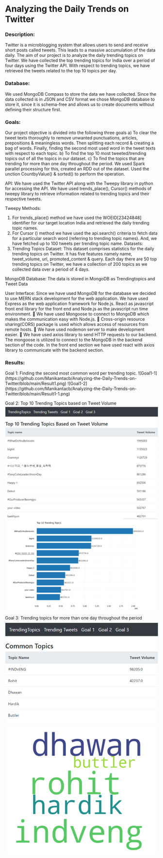 <h1>Analyzing the Daily Trends on Twitter</h1>

<h3>Description:</h3>
Twitter is a microblogging system that allows users to send and receive short posts called tweets. This leads to a massive accumulation of the data daily. The aim of our project is to analyze the daily trending topics on Twitter. We have collected the top trending topics for India over a period of four days using the Twitter API. With respect to trending topics, we have retrieved the tweets related to the top 10 topics per day.

<h3>Database:</h3>
We used MongoDB Compass to store the data we have collected. Since the data collected is in JSON and CSV format we chose MongoDB database to store it, since it is schema-free and allows us to create documents without defining their structure first.

<h3>Goals:</h3>
Our project objective is divided into the following three goals
a) To clear the tweet texts thoroughly to remove unwanted punctuations, articles, prepositions & meaningless words. Then splitting each record & creating a bag of words. Finally, finding the second most used word in the tweet texts with respect to each topic.
b) To find the top 10 most tweeted/trending topics out of all the topics in our dataset. 
c) To find the topics that are trending for more than one day throughout the period. We used Spark parallel processing for this, created an RDD out of the dataset. Used the unction CountbyValue() & sorted() to perform the operation.

API:
We have used the Twitter API along with the Tweepy library in python for accessing the API. We have used trends_place(), Cursor() methods of tweepy library to retrieve information related to trending topics and their respective tweets.

Tweepy Methods:
1. For trends_place() method we have used the WOEID[23424848] identifier for our target location India and retrieved the daily trending topic names.
2. For Cursor () method we have used the api.search() criteria to fetch data for a particular search word (referring to trending topic names). And, we have fetched up to 100 tweets per trending topic name.
Datasets:
1. Trending Topics Dataset: This dataset comprises statistics for the daily trending topics on Twitter. It has five features namely name, tweet_volume, url, promoted_content & query. Each day there are 50 top trending topics on Twitter, we have a collection of 200 topics as we collected data over a period of 4 days.

MongoDB Database:
The data is stored in MongoDB as Trendingtopics and Tweet Data

User Interface:
Since we have used MongoDB for the database we decided to use MERN stack development for the web application. We have used Express as the web application framework for Node.js. React as javascript front end library for the front end and
Node.js as the javascript run time environment.
 We have used Mongoose to connect to MongoDB which makes the communication easy with Node.js.
 Cross-origin resource sharing(CORS) package is used which allows access of resources from remote hosts.
 We have used nodemon server to make development easier.
 We have used axios library to send HTTP requests to our backend.
The mongoose is utilized to connect to the MongoDB in the backend section of the code. In the front end section we have used react with axios library to communicate with the backend section.

<h3>Results:</h3>
Goal 1: Finding the second most common word per trending topic.
![Goal1-1](https://github.com/Manikantacb/Analyzing-the-Daily-Trends-on-Twitter/blob/main/Result1.png)
![Goal1-2](https://github.com/Manikantacb/Analyzing-the-Daily-Trends-on-Twitter/blob/main/Result1-1.png)

Goal 2: Top 10 Trending Topics based on Tweet Volume
![Goal2-1](https://github.com/Manikantacb/Analyzing-the-Daily-Trends-on-Twitter/blob/main/Result2.png)
![Goal2-2](https://github.com/Manikantacb/Analyzing-the-Daily-Trends-on-Twitter/blob/main/Result2-1.png)

Goal 3: Trending topics for more than one day throughout the period
![Goal3-1](https://github.com/Manikantacb/Analyzing-the-Daily-Trends-on-Twitter/blob/main/Result3.png)
![Goal3-2](https://github.com/Manikantacb/Analyzing-the-Daily-Trends-on-Twitter/blob/main/Result3-1.png)


